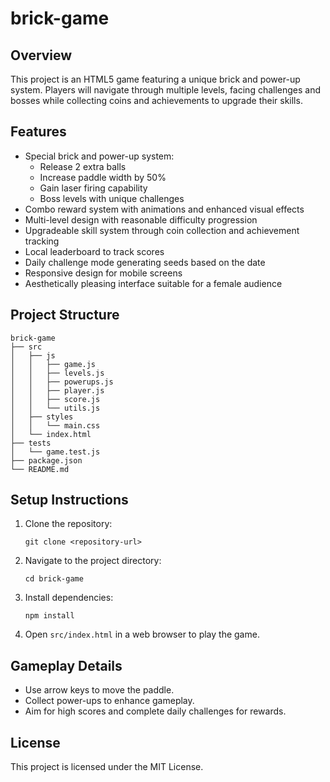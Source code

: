 # brick-game

## Overview
This project is an HTML5 game featuring a unique brick and power-up system. Players will navigate through multiple levels, facing challenges and bosses while collecting coins and achievements to upgrade their skills.

## Features
- Special brick and power-up system:
  - Release 2 extra balls
  - Increase paddle width by 50%
  - Gain laser firing capability
  - Boss levels with unique challenges
- Combo reward system with animations and enhanced visual effects
- Multi-level design with reasonable difficulty progression
- Upgradeable skill system through coin collection and achievement tracking
- Local leaderboard to track scores
- Daily challenge mode generating seeds based on the date
- Responsive design for mobile screens
- Aesthetically pleasing interface suitable for a female audience

## Project Structure
```
brick-game
├── src
│   ├── js
│   │   ├── game.js
│   │   ├── levels.js
│   │   ├── powerups.js
│   │   ├── player.js
│   │   ├── score.js
│   │   └── utils.js
│   ├── styles
│   │   └── main.css
│   └── index.html
├── tests
│   └── game.test.js
├── package.json
└── README.md
```

## Setup Instructions
1. Clone the repository:
   ```
   git clone <repository-url>
   ```
2. Navigate to the project directory:
   ```
   cd brick-game
   ```
3. Install dependencies:
   ```
   npm install
   ```
4. Open `src/index.html` in a web browser to play the game.

## Gameplay Details
- Use arrow keys to move the paddle.
- Collect power-ups to enhance gameplay.
- Aim for high scores and complete daily challenges for rewards.

## License
This project is licensed under the MIT License.